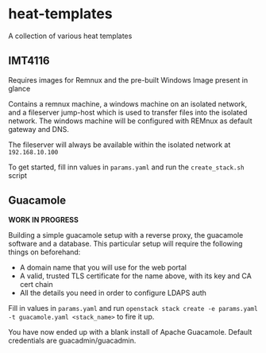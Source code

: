 # heat-templates
A collection of various heat templates

## IMT4116
Requires images for Remnux and the pre-built Windows Image present in glance

Contains a remnux machine, a windows machine on an isolated network, and a fileserver jump-host which is used to transfer files into the isolated network. The windows machine will be configured with REMnux as default gateway and DNS.

The fileserver will always be available within the isolated network at `192.168.10.100`

To get started, fill inn values in `params.yaml` and run the `create_stack.sh` script

## Guacamole
**WORK IN PROGRESS**

Building a simple guacamole setup with a reverse proxy, the guacamole software and a database. This particular setup will require the following things on beforehand:
  - A domain name that you will use for the web portal
  - A valid, trusted TLS certificate for the name above, with its key and CA cert chain
  - All the details you need in order to configure LDAPS auth

Fill in values in `params.yaml` and run `openstack stack create -e params.yaml -t guacamole.yaml <stack_name>` to fire it up.

You have now ended up with a blank install of Apache Guacamole. Default credentials are guacadmin/guacadmin.
